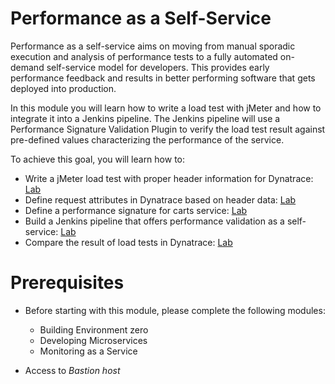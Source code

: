 # Performance as a Self-Service

Performance as a self-service aims on moving from manual sporadic execution and analysis of performance tests to a fully automated on-demand self-service model for developers. This provides early performance feedback and results in better performing software that gets deployed into production.

In this module you will learn how to write a load test with jMeter and how to integrate it into a Jenkins pipeline. The Jenkins pipeline will use a Performance Signature Validation Plugin to verify the load test result against pre-defined values characterizing the performance of the service. 

To achieve this goal, you will learn how to:
* Write a jMeter load test with proper header information for Dynatrace: [Lab](./01_Write_Load_Test_Script)
* Define request attributes in Dynatrace based on header data: [Lab](./02_Define_Request_Attributes)
* Define a performance signature for carts service: [Lab](./03_Define_Performance_Signature)
* Build a Jenkins pipeline that offers performance validation as a self-service: [Lab](./04_Define_Performance_Pipeline)
* Compare the result of load tests in Dynatrace: [Lab](./06_Compare_Tests_in_Dynatrace)


# Prerequisites

* Before starting with this module, please complete the following modules:
    * Building Environment zero
    * Developing Microservices
    * Monitoring as a Service

* Access to *Bastion host*

